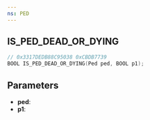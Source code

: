 ```yaml
---
ns: PED
---
```

## IS_PED_DEAD_OR_DYING

```c
// 0x3317DEDB88C95038 0xCBDB7739
BOOL IS_PED_DEAD_OR_DYING(Ped ped, BOOL p1);
```

## Parameters
* **ped**:
* **p1**:
